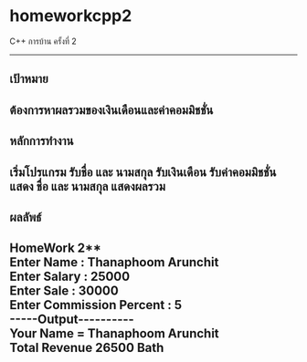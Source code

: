 # homeworkcpp2
C++ การบ้าน ครั้งที่ 2

--------------------
เป้าหมาย
--------------------
ต้องการหาผลรวมของเงินเดือนและค่าคอมมิชชั่น
--------------------
หลักการทำงาน
--------------------
เริ่มโปรแกรม
รับชื่อ และ นามสกุล
รับเงินเดือน
รับค่าคอมมิชชั่น
แสดง ชื่อ และ นามสกุล
แสดงผลรวม
--------------------
ผลลัพธ์
--------------------
****HomeWork 2******<br/>
Enter Name                 : Thanaphoom Arunchit<br/>
Enter Salary               : 25000<br/>
Enter Sale                 : 30000<br/>
Enter Commission Percent   : 5<br/>
-----Output----------<br/>
Your Name = Thanaphoom Arunchit<br/>
Total Revenue  26500 Bath<br/><br/>
--------------------
